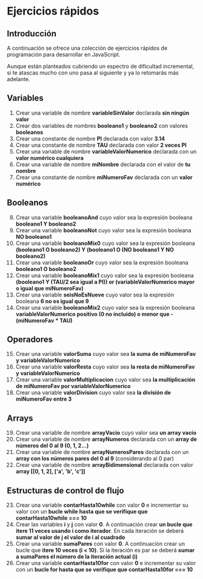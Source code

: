 # Ejercicios rápidos

## Introducción

A continuación se ofrece una colección de ejercicios rápidos de programación para desarrollar en JavaScript.

Aunque están planteados cubriendo un espectro de dificultad incremental, si te atascas mucho con uno pasa al siguiente y ya lo retomarás más adelante.

## Variables

1. Crear una variable de nombre **variableSinValor** declarada **sin ningún valor**
2. Crear dos variables de nombres **booleano1** y **booleano2** con valores **booleanos**
3. Crear una constante de nombre **PI** declarada con valor **3.14**
4. Crear una constante de nombre **TAU** declarada con valor **2 veces PI**
5. Crear una variable de nombre **variableValorNumerico** declarada con un **valor numérico cualquiera**
6. Crear una variable de nombre **miNombre** declarada con el valor de **tu nombre**
7. Crear una constante de nombre **miNumeroFav** declarada con un **valor numérico**

## Booleanos

8. Crear una variable **booleanoAnd** cuyo valor sea la expresión booleana **booleano1 Y booleano2**
9. Crear una variable **booleanoNot** cuyo valor sea la expresión booleana **NO booleano1**
10. Crear una variable **booleanoMix0** cuyo valor sea la expresión booleana **(booleano1 O booleano2) Y (booleano1 O (NO booleano1 Y NO booleano2)**
11. Crear una variable **booleanoOr** cuyo valor sea la expresión booleana **booleano1 O booleano2**
12. Crear una variable **booleanoMix1** cuyo valor sea la expresión booleana **(booleano1 Y (TAU/2 sea igual a PI)) or (variableValorNumerico mayor o igual que miNumeroFav)**
13. Crear una variable **seisNoEsNueve** cuyo valor sea la expresión booleana **6 no es igual que 9**
14. Crear una variable **booleanoMix2** cuyo valor sea la expresión booleana **variableValorNumerico positivo (0 no incluido) o menor que -(miNumeroFav * TAU)**

## Operadores

15. Crear una variable **valorSuma** cuyo valor sea **la suma de miNumeroFav y variableValorNumerico**
16. Crear una variable **valorResta** cuyo valor sea **la resta de miNumeroFav y variableValorNumerico**
17. Crear una variable **valorMultiplicacion** cuyo valor sea **la multiplicación de miNumeroFav por variableValorNumerico**
18. Crear una variable **valorDivision** cuyo valor sea **la división de miNumeroFav entre 3**

## Arrays

19. Crear una variable de nombre **arrayVacio** cuyo valor sea **un array vacío**
20. Crear una variable de nombre **arrayNumeros** declarada con un **array de números del 0 al 9 (0, 1, 2...)**
21. Crear una variable de nombre **arrayNumerosPares** declarada con un **array con los números pares del 0 al 9** (considerando al 0 par)
22. Crear una variable de nombre **arrayBidimensional** declarada con valor **array [[0, 1, 2], ['a', 'b', 'c']]**

## Estructuras de control de flujo

23. Crear una variable **contarHasta10while** con valor **0** e incrementar su valor con un **bucle while hasta que se verifique que contarHasta10while === 10** 
24. Crear las variables **i** y **j** con valor **0**. A continuación crear **un bucle que itere 11 veces usando i como iterador**. En cada iteración se deberá **sumar al valor de j el valor de i al cuadrado**
25. Crear una variable **sumaPares** con valor **0**. A continuación crear un bucle que **itere 10 veces (i < 10)**. Si la iteración es par se deberá **sumar a sumaPares el número de la iteración actual (i)**
26. Crear una variable **contarHasta10for** con valor **0** e incrementar su valor con un **bucle for hasta que se verifique que contarHasta10for === 10**
